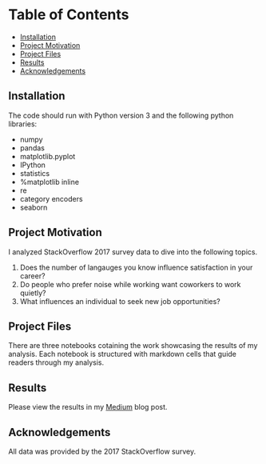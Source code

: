 # Table of Contents
- [Installation](#i)
- [Project Motivation](#pm)
- [Project Files](#pf)
- [Results](#r)
- [Acknowledgements](#a)

## Installation <a name="i"></a>
The code should run with Python version 3 and the following python libraries:

- numpy
- pandas
- matplotlib.pyplot
- IPython
- statistics
- %matplotlib inline
- re
- category encoders
- seaborn


## Project Motivation <a name="pm"></a>
I analyzed StackOverflow 2017 survey data to dive into the following topics.
1. Does the number of langauges you know influence satisfaction in your career?
2. Do people who prefer noise while working want coworkers to work quietly? 
3. What influences an individual to seek new job opportunities? 


## Project Files <a name="pf"></a>
There are three notebooks cotaining the work showcasing the results of my analysis. Each notebook is structured with markdown cells that guide readers through my analysis. 


## Results <a name="r"></a>
Please view the results in my [Medium](https://medium.com/@martinez.kaitlyn55/can-we-use-data-to-answer-questions-about-our-work-environment-b688e6303515) blog post. 

## Acknowledgements <a name="a"></a>
All data was provided by the 2017 StackOverflow survey.
